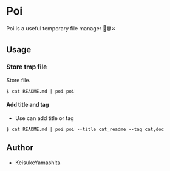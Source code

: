 # Poi

Poi is a useful temporary file manager 🍭🗑⚔️

## Usage

### Store tmp file

Store file.

```
$ cat README.md | poi poi
```

#### Add title and tag

* Use can add title or tag

```
$ cat README.md | poi poi --title cat_readme --tag cat,doc
```

## Author

* KeisukeYamashita
